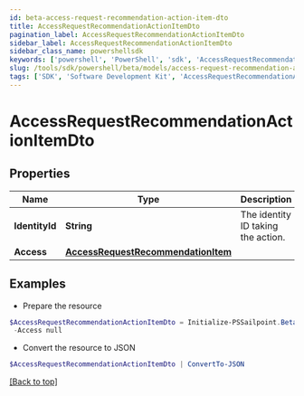 ```yaml
---
id: beta-access-request-recommendation-action-item-dto
title: AccessRequestRecommendationActionItemDto
pagination_label: AccessRequestRecommendationActionItemDto
sidebar_label: AccessRequestRecommendationActionItemDto
sidebar_class_name: powershellsdk
keywords: ['powershell', 'PowerShell', 'sdk', 'AccessRequestRecommendationActionItemDto', 'BetaAccessRequestRecommendationActionItemDto'] 
slug: /tools/sdk/powershell/beta/models/access-request-recommendation-action-item-dto
tags: ['SDK', 'Software Development Kit', 'AccessRequestRecommendationActionItemDto', 'BetaAccessRequestRecommendationActionItemDto']
---
```



# AccessRequestRecommendationActionItemDto

## Properties

Name | Type | Description | Notes
------------ | ------------- | ------------- | -------------
**IdentityId** | **String** | The identity ID taking the action. | [required]
**Access** | [**AccessRequestRecommendationItem**](access-request-recommendation-item) |  | [required]

## Examples

- Prepare the resource
```powershell
$AccessRequestRecommendationActionItemDto = Initialize-PSSailpoint.BetaAccessRequestRecommendationActionItemDto  -IdentityId 2c91808570313110017040b06f344ec9 `
 -Access null
```

- Convert the resource to JSON
```powershell
$AccessRequestRecommendationActionItemDto | ConvertTo-JSON
```


[[Back to top]](#) 

